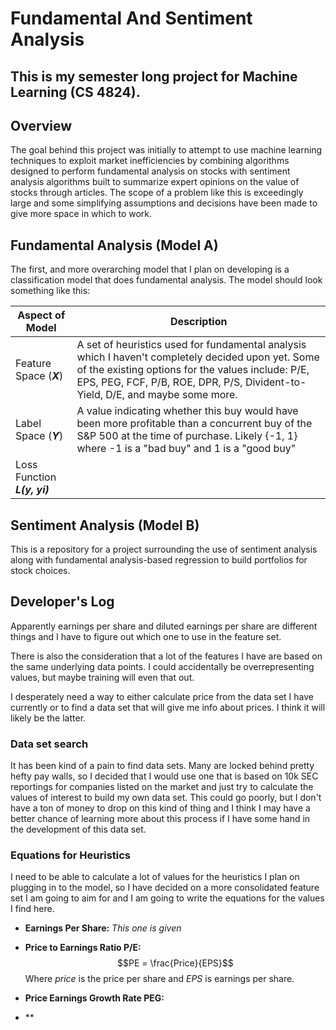 # Fundamental And Sentiment Analysis

This is my semester long project for Machine Learning (CS 4824). 
---

## Overview

The goal behind this project was initially to attempt to use machine learning techniques to exploit market inefficiencies by combining algorithms designed to perform fundamental analysis on stocks with sentiment analysis algorithms built to summarize expert opinions on the value of stocks through articles. The scope of a problem like this is exceedingly large and some simplifying assumptions and decisions have been made to give more space in which to work.

## Fundamental Analysis (Model A)

The first, and more overarching model that I plan on developing is a classification model that does fundamental analysis. The model should look something like this:

|Aspect of Model| Description|
|--|--|
| Feature Space (***X***) | A set of heuristics used for fundamental analysis which I haven't completely decided upon yet. Some of the existing options for the values include: P/E, EPS, PEG, FCF, P/B, ROE, DPR, P/S, Divident-to-Yield, D/E, and maybe some more.|
| Label Space (***Y***) | A value indicating whether this buy would have been more profitable than a concurrent buy of the S&P 500 at the time of purchase. Likely {-1, 1} where -1 is a "bad buy" and 1 is a "good buy"|
| Loss Function ***L(y, yi)*** | 


## Sentiment Analysis (Model B)

This is a repository for a project surrounding the use of sentiment analysis along with fundamental analysis-based regression to build portfolios for stock choices.

## Developer's Log

Apparently earnings per share and diluted earnings per share are different things and I have to figure out which one to use in the feature set.

There is also the consideration that a lot of the features I have are based on the same underlying data points. I could accidentally be overrepresenting values, but maybe training will even that out.

I desperately need a way to either calculate price from the data set I have currently or to find a data set that will give me info about prices. I think it will likely be the latter.

### Data set search

It has been kind of a pain to find data sets. Many are locked behind pretty hefty pay walls, so I decided that I would use one that is based on 10k SEC reportings for companies listed on the market and just try to calculate the values of interest to build my own data set. This could go poorly, but I don't have a ton of money to drop on this kind of thing and I think I may have a better chance of learning more about this process if I have some hand in the development of this data set.

### Equations for Heuristics

I need to be able to calculate a lot of values for the heuristics I plan on plugging in to the model, so I have decided on a more consolidated feature set I am going to aim for and I am going to write the equations for the values I find here.

- **Earnings Per Share:**
*This one is given*

- **Price to Earnings Ratio P/E:**
$$PE = \frac{Price}{EPS}$$
Where *price* is the price per share and *EPS* is earnings per share.

- **Price Earnings Growth Rate PEG:**

- **